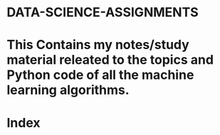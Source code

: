 # DATA-SCIENCE-ASSIGNMENTS
# This Contains my notes/study material releated to the topics and Python code of all the machine learning algorithms.
# Index

